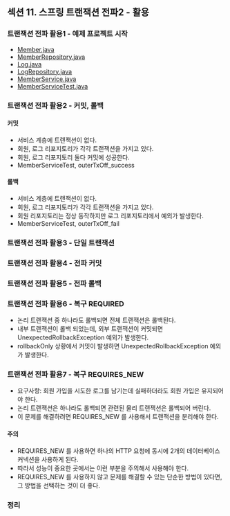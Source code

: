 ## 섹션 11. 스프링 트랜잭션 전파2 - 활용

### 트랜잭션 전파 활용1 - 예제 프로젝트 시작

- [Member.java](https://github.com/spring-roadmap/spring-db2-transaction/blob/main/src/main/java/hello/springtx/propagation/Member.java)
- [MemberRepository.java](https://github.com/spring-roadmap/spring-db2-transaction/blob/main/src/main/java/hello/springtx/propagation/MemberRepository.java)
- [Log.java](https://github.com/spring-roadmap/spring-db2-transaction/blob/main/src/main/java/hello/springtx/propagation/Log.java)
- [LogRepository.java](https://github.com/spring-roadmap/spring-db2-transaction/blob/main/src/main/java/hello/springtx/propagation/LogRepository.java)
- [MemberService.java](https://github.com/spring-roadmap/spring-db2-transaction/blob/main/src/main/java/hello/springtx/propagation/MemberService.java)
- [MemberServiceTest.java](https://github.com/spring-roadmap/spring-db2-transaction/blob/main/src/test/java/hello/springtx/propagation/MemberServiceTest.java)

### 트랜잭션 전파 활용2 - 커밋, 롤백

#### 커밋

- 서비스 계층에 트랜잭션이 없다.
- 회원, 로그 리포지토리가 각각 트랜잭션을 가지고 있다.
- 회원, 로그 리포지토리 둘다 커밋에 성공한다.
- MemberServiceTest, outerTxOff_success

#### 롤백

- 서비스 계층에 트랜잭션이 없다.
- 회원, 로그 리포지토리가 각각 트랜잭션을 가지고 있다.
- 회원 리포지토리는 정상 동작하지만 로그 리포지토리에서 예외가 발생한다.
- MemberServiceTest, outerTxOff_fail

### 트랜잭션 전파 활용3 - 단일 트랜잭션

### 트랜잭션 전파 활용4 - 전파 커밋

### 트랜잭션 전파 활용5 - 전파 롤백

### 트랜잭션 전파 활용6 - 복구 REQUIRED

- 논리 트랜잭션 중 하나라도 롤백되면 전체 트랜잭션은 롤백된다.
- 내부 트랜잭션이 롤백 되었는데, 외부 트랜잭션이 커밋되면 UnexpectedRollbackException 예외가 발생한다.
- rollbackOnly 상황에서 커밋이 발생하면 UnexpectedRollbackException 예외가 발생한다.

### 트랜잭션 전파 활용7 - 복구 REQUIRES_NEW

- 요구사항: 회원 가입을 시도한 로그를 남기는데 실패하더라도 회원 가입은 유지되어야 한다.
- 논리 트랜잭션은 하나라도 롤백되면 관련된 물리 트랜잭션은 롤백되어 버린다.
- 이 문제를 해결하려면 REQUIRES_NEW 를 사용해서 트랜잭션을 분리해야 한다.

#### 주의

- REQUIRES_NEW 를 사용하면 하나의 HTTP 요청에 동시에 2개의 데이터베이스 커넥션을 사용하게 된다.
- 따라서 성능이 중요한 곳에서는 이런 부분을 주의해서 사용해야 한다.
- REQUIRES_NEW 를 사용하지 않고 문제를 해결할 수 있는 단순한 방법이 있다면, 그 방법을 선택하는 것이 더 좋다.

### 정리
